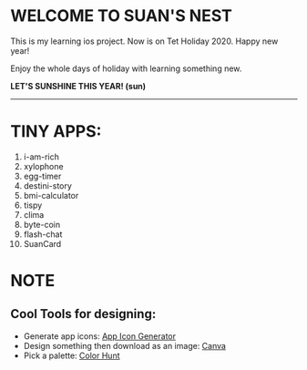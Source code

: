 # WELCOME TO SUAN'S NEST
This is my learning ios project.
Now is on Tet Holiday 2020.
Happy new year! 

Enjoy the whole days of holiday with learning something new.

**LET'S SUNSHINE THIS YEAR! (sun)**

---
# TINY APPS:
1. i-am-rich
2. xylophone
3. egg-timer
4. destini-story
5. bmi-calculator
6. tispy
7. clima
8. byte-coin
9. flash-chat
10. SuanCard

# NOTE
## Cool Tools for designing:
- Generate app icons:  [App Icon Generator](https://appicon.co/)
- Design something then download as an image: [Canva](https://canva.com)
- Pick a palette: [Color Hunt](https://colorhunt.co/)

